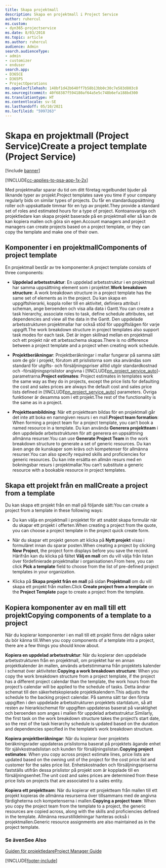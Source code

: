 ```yaml
---
title: Skapa projektmall
description: Skapa en projektmall i Project Service
author: ruhercul
ms.custom:
- dyn365-projectservice
ms.date: 8/03/2018
ms.topic: article
ms.author: ruhercul
audience: Admin
search.audienceType:
- admin
- customizer
- enduser
search.app:
- D365CE
- D365PS
- ProjectOperations
ms.openlocfilehash: 148bf1d42b640ff7b58b13bb0c30c7e583d803c8
ms.sourcegitcommit: 40f68387f594180af64a5e5c748b6efa188bd300
ms.translationtype: HT
ms.contentlocale: sv-SE
ms.lasthandoff: 05/10/2021
ms.locfileid: "5997263"
---
```

# <a name="create-a-project-template-project-service"></a><span data-ttu-id="4a24a-103">Skapa en projektmall (Project Service)</span><span class="sxs-lookup"><span data-stu-id="4a24a-103">Create a project template (Project Service)</span></span>

[!include [banner](../includes/psa-now-project-operations.md)]

[!INCLUDE[cc-applies-to-psa-app-1x-2x](../includes/cc-applies-to-psa-app-1x-2x.md)]

<span data-ttu-id="4a24a-104">Med projektmallar sparar du tid om ditt företag regelbundet bjuder på liknande typer av projekt.</span><span class="sxs-lookup"><span data-stu-id="4a24a-104">Project templates save you time if your company regularly bids on similar types of projects.</span></span> <span data-ttu-id="4a24a-105">Du får en standarduppsättning roller och uppskattade timmar för en typ av projekt.</span><span class="sxs-lookup"><span data-stu-id="4a24a-105">They provide a standard set of roles and estimated hours for a type of project.</span></span> <span data-ttu-id="4a24a-106">Kontoansvariga och projektledare kan skapa projekt baserade på en projektmall eller så kan de kan kopiera mallen och göra sin egen.</span><span class="sxs-lookup"><span data-stu-id="4a24a-106">Account managers and project managers can create projects based on a project template, or they can copy the template and make one of their own.</span></span>  
  
## <a name="components-of-project-template"></a><span data-ttu-id="4a24a-107">Komponenter i en projektmall</span><span class="sxs-lookup"><span data-stu-id="4a24a-107">Components of project template</span></span>
 <span data-ttu-id="4a24a-108">En projektmall består av tre komponenter:</span><span class="sxs-lookup"><span data-stu-id="4a24a-108">A project template consists of three components:</span></span>  
  
- <span data-ttu-id="4a24a-109">**Uppdelad arbetsstruktur**: En uppdelad arbetsstruktur i en projektmall har samma uppsättning element som i projektet.</span><span class="sxs-lookup"><span data-stu-id="4a24a-109">**Work breakdown structure**: A work breakdown structure in a project template has the same set of elements as in the project.</span></span> <span data-ttu-id="4a24a-110">Du kan skapa en uppgiftshierarki, koppla roller till en aktivitet, definiera attribut i scheman, ange beroenden och visa alla data i Gantt.</span><span class="sxs-lookup"><span data-stu-id="4a24a-110">You can create a task hierarchy, associate roles to task, define schedule attributes, set dependencies and view all the data in the Gantt.</span></span> <span data-ttu-id="4a24a-111">Den uppdelade arbetsstrukturen projektmallar har också stöd för uppgiftslägen för varje uppgift.</span><span class="sxs-lookup"><span data-stu-id="4a24a-111">The work breakdown structure in project templates also support task modes for each task.</span></span> <span data-ttu-id="4a24a-112">Det är ingen skillnad mellan en projektmall och ett projekt när ett arbetsschema skapas.</span><span class="sxs-lookup"><span data-stu-id="4a24a-112">There is no difference between a project template and a project when creating work schedule.</span></span>  
  
- <span data-ttu-id="4a24a-113">**Projektberäkningar**: Projektberäkningar i mallar fungerar på samma sätt som de gör i projekt, förutom att prislistorna som ska användas som standard för utgifts- och försäljningspriser alltid utgör standardkostnad och -försäljningsprislistor angivna i [!INCLUDE[pn_project_service_auto](../includes/pn-project-service-auto.md)]-parametrarna.</span><span class="sxs-lookup"><span data-stu-id="4a24a-113">**Project estimates**: Project estimates in templates work the same way as they do in projects, except the price lists for defaulting the cost and sales prices are always the default cost and sales price lists defined in [!INCLUDE[pn_project_service_auto](../includes/pn-project-service-auto.md)] parameters.</span></span> <span data-ttu-id="4a24a-114">Övriga funktioner är desamma som i ett projekt.</span><span class="sxs-lookup"><span data-stu-id="4a24a-114">The rest of the functionality is the same as in a project.</span></span>  
  
- <span data-ttu-id="4a24a-115">**Projektteambildning**: När ett projektteam bildas för en projektmall går det inte att boka en namngiven resurs i en mall.</span><span class="sxs-lookup"><span data-stu-id="4a24a-115">**Project team formation**: When forming a project team for a project template, you can’t book a named resource in a template.</span></span> <span data-ttu-id="4a24a-116">Du kan använda **Generera projektteam** i den uppdelade arbetsstrukturen för att generera en uppsättning allmänna resurser.</span><span class="sxs-lookup"><span data-stu-id="4a24a-116">You can use **Generate Project Team** in the work breakdown structure to generate a set of generic resources.</span></span> <span data-ttu-id="4a24a-117">Du kan även ange de kunskaper som krävs och kompetenser för allmänna resurser.</span><span class="sxs-lookup"><span data-stu-id="4a24a-117">You can also specify required skills and proficiencies for generic resources.</span></span> <span data-ttu-id="4a24a-118">Du kan inte ersätta en allmän resurs med en bokningsbar resurs i projektmallar.</span><span class="sxs-lookup"><span data-stu-id="4a24a-118">You can’t substitute a generic resource with a bookable resource in project templates.</span></span>  
  
## <a name="create-a-project-from-a-template"></a><span data-ttu-id="4a24a-119">Skapa ett projekt från en mall</span><span class="sxs-lookup"><span data-stu-id="4a24a-119">Create a project from a template</span></span>  
 <span data-ttu-id="4a24a-120">Du kan skapa ett projekt från en mall på följande sätt:</span><span class="sxs-lookup"><span data-stu-id="4a24a-120">You can create a project from a template in these following ways:</span></span>  
  
-   <span data-ttu-id="4a24a-121">Du kan välja en projektmall i projektet för att snabbt skapa formulär när du skapar ett projekt i offerten.</span><span class="sxs-lookup"><span data-stu-id="4a24a-121">When creating a project from the quote, you can choose a project template in the project quick create form.</span></span>  
  
-   <span data-ttu-id="4a24a-122">När du skapar ett projekt genom att klicka på **Nytt projekt** visas i formuläret innan du sparar posten.</span><span class="sxs-lookup"><span data-stu-id="4a24a-122">When creating a project by clicking **New Project**, the project form displays before you save the record.</span></span> <span data-ttu-id="4a24a-123">Härifrån kan du klicka på fältet **Välj en mall** om du vill välja från listan över fördefinierade projektmallar i organisationen.</span><span class="sxs-lookup"><span data-stu-id="4a24a-123">From here, you can click **Pick a template** field to choose from the list of pre-defined project templates in your organization.</span></span>  
  
-   <span data-ttu-id="4a24a-124">Klicka på **Skapa projekt från en mall** på sidan **Projektmall** om du vill skapa ett projekt från mallen.</span><span class="sxs-lookup"><span data-stu-id="4a24a-124">Click **Create project from a template** on the **Project Template** page to create a project from the template.</span></span>  
  
## <a name="copying-components-of-a-template-to-a-project"></a><span data-ttu-id="4a24a-125">Kopiera komponenter av en mall till ett projekt</span><span class="sxs-lookup"><span data-stu-id="4a24a-125">Copying components of a template to a project</span></span>  
 <span data-ttu-id="4a24a-126">När du kopierar komponenter i en mall till ett projekt finns det några saker du bör känna till.</span><span class="sxs-lookup"><span data-stu-id="4a24a-126">When you copy components of a template into a project, there are a few things you should know about.</span></span>  
  
 <span data-ttu-id="4a24a-127">**Kopiera en uppdelad arbetsstruktur**: När du kopierar den uppdelade arbetsstrukturen från en projektmall, om projektet har en annan projektkalender än mallen, används arbetstimmarna från projektets kalender i schemat över aktiviteter.</span><span class="sxs-lookup"><span data-stu-id="4a24a-127">**Copying a work breakdown structure**: When you copy the work breakdown structure from a project template, if the project has a different project calendar than the template, the work hours from the project’s calendar will be applied to the schedule of tasks.</span></span> <span data-ttu-id="4a24a-128">Detta ändrar schemat till den säkerhetskopierade projektkalendern.</span><span class="sxs-lookup"><span data-stu-id="4a24a-128">This adjusts the schedule to the backing project calendar.</span></span> <span data-ttu-id="4a24a-129">På samma sätt tar den första uppgiften i den uppdelade arbetsstrukturen projektets startdatum, så att resten av hierarkischemat för uppgiften uppdateras baserat på varaktighet och beroenden som anges i mallen för uppdelad arbetsstruktur.</span><span class="sxs-lookup"><span data-stu-id="4a24a-129">Similarly, the first task on the work breakdown structure takes the project’s start date, so the rest of the task hierarchy schedule is updated based on the duration and dependencies specified in the template’s work breakdown structure.</span></span>  
  
 <span data-ttu-id="4a24a-130">**Kopiera projektberäkningar**: När du kopierar över projektets beräkningsrader uppdateras prislistorna baserat på projektets ägande enhet för självkostnadslistan och kunden för försäljningslistan.</span><span class="sxs-lookup"><span data-stu-id="4a24a-130">**Copying project estimates**: When you copy across project estimate lines, price lists are updated based on the owning unit of the project for the cost price list and customer for the sales price list.</span></span> <span data-ttu-id="4a24a-131">Enhetskostnaden och försäljningspriserna fastställs utifrån dessa prislistor på projekt som är kopplade till en försäljningsenhet.</span><span class="sxs-lookup"><span data-stu-id="4a24a-131">The unit cost and sales prices are determined from these price lists on projects that are associated to a sales entity.</span></span>  
  
 <span data-ttu-id="4a24a-132">**Kopiera ett projektteam**: När du kopierar ett projektteam från mallen till ett projekt kopieras de allmänna resurserna över tillsammans med de angivna färdigheterna och kompetenserna i mallen.</span><span class="sxs-lookup"><span data-stu-id="4a24a-132">**Copying a project team**: When you copy the project team from the template to a project, the generic resources are copied across, along with the skills and proficiencies defined in the template.</span></span> <span data-ttu-id="4a24a-133">Allmänna resurstilldelningar hanteras också i projektmallen.</span><span class="sxs-lookup"><span data-stu-id="4a24a-133">Generic resource assignments are also maintained as in the project template.</span></span>  
  
### <a name="see-also"></a><span data-ttu-id="4a24a-134">Se även</span><span class="sxs-lookup"><span data-stu-id="4a24a-134">See Also</span></span>  
 [<span data-ttu-id="4a24a-135">Guiden för projektledare</span><span class="sxs-lookup"><span data-stu-id="4a24a-135">Project Manager Guide</span></span>](../psa/project-manager-guide.md)


[!INCLUDE[footer-include](../includes/footer-banner.md)]